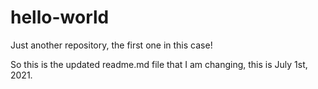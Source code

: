 # hello-world
Just another repository, the first one in this case!

So this is the updated readme.md file that I am changing, this is July 1st, 2021.
